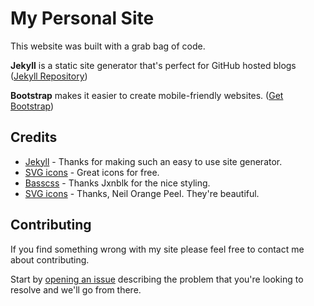 # My Personal Site

This website was built with a grab bag of code.

**Jekyll** is a static site generator that's perfect for GitHub hosted blogs ([Jekyll Repository](https://github.com/jekyll/jekyll))

**Bootstrap** makes it easier to create mobile-friendly websites. ([Get Bootstrap](http://getbootstrap.com/))

## Credits

- [Jekyll](https://github.com/jekyll/jekyll) - Thanks for making such an easy to use site generator.
- [SVG icons](https://github.com/neilorangepeel/Free-Social-Icons) - Great icons for free.
- [Basscss](https://github.com/basscss/basscss) - Thanks Jxnblk for the nice styling.
- [SVG icons](https://github.com/neilorangepeel/Free-Social-Icons) - Thanks, Neil Orange Peel. They're beautiful.

## Contributing

If you find something wrong with my site please feel free to contact me about contributing.

Start by [opening an issue](https://github.com/fourthcaponi/fourthcaponi.github.io/issues/new) describing the problem that you're looking to resolve and we'll go from there.
